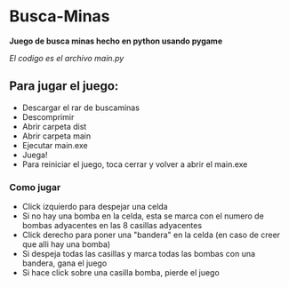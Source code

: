 # Busca-Minas
**Juego de busca minas hecho en python usando pygame**

*El codigo es el archivo main.py*

## Para jugar el juego:
- Descargar el rar de buscaminas
- Descomprimir
- Abrir carpeta dist
- Abrir carpeta main
- Ejecutar main.exe
- Juega!
- Para reiniciar el juego, toca cerrar y volver a abrir el main.exe

### Como jugar
- Click izquierdo para despejar una celda
- Si no hay una bomba en la celda, esta se marca con el numero de bombas adyacentes en las 8 casillas adyacentes
- Click derecho para poner una "bandera" en la celda (en caso de creer que alli hay una bomba)
- Si despeja todas las casillas y marca todas las bombas con una bandera, gana el juego
- Si hace click sobre una casilla bomba, pierde el juego
